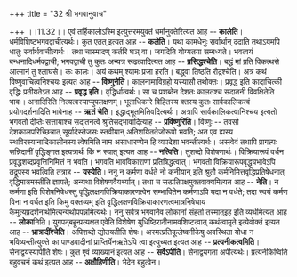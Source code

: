 +++
title = "32 श्री भगवानुवाच"

+++
।।11.32।। एवं तर्हिकालोऽस्मि इत्युत्तरमयुक्तं धर्मानुक्तेरित्यत आह --
**कालेति**। धर्मविशिष्टभगवद्वाचीत्यर्थः। कुत एतत् इत्यत आह -- **कलेति**।
यथा कामधेनुः सर्वार्थान् ददाति तथाऽयमपि धातुः सर्वार्थवाचीत्यर्थः। तथा
चास्मादण् कर्तरि घञ् वा। जगदिति योग्यतया सम्बध्यते। भवत्वयं
बन्धनादिधर्मवद्वाची; भगवद्वाची तु कुतः अन्यत्र रूढत्वादित्यत आह --
**प्रसिद्धश्चेति**। बद्धं मां प्रति विकत्थसे आत्मानं तु श्लाघसे। कः
कालः। अयं कथम् श्यामः प्रजा हरति। बद्ध्वा तिष्ठति रौद्रश्चेति। अत्र कथं
विष्णुवाचित्वनिश्चयः इत्यत आह -- **विष्णुनेति**। कालनामाविग्रहो यस्यासौ
तथोक्तः। प्रवृद्ध इति कादाचित्की वृद्धिः प्रतीयतेऽत आह -- **प्रवृद्ध
इति**। वृद्धिर्धात्वर्थः। सा च प्रशब्देन देशतः कालतश्च सदातनी
विवक्षितेति भावः। अनादिरिति नित्यत्वस्याप्युपलक्षणम्। भूताधिकारे
विहितस्य क्तस्य कुतः सार्वकालिकत्वं प्रयोगदर्शनादिति भावेनाह -- **ऋतं
चेति**। इद्धाद्भूतमितिवदित्यर्थः। अत्रापि सार्वकालिकत्वानिश्चय इत्यतो
भगवतो दीप्तेः सत्तायाश्च सदातनत्वे श्रुतिसद्भावादित्याह --
**प्रविष्णुरिति**। विष्णुः -- तवसो देशकालपरिच्छिन्नात् सूर्यादेस्तेजसः
स्तवीयान् अतिशयिततेजोरूपो भवति; अत एव ह्यस्य स्थविरस्यानादिकालीनस्य
त्वेषमिति नाम असाधारण्येन हि व्यपदेशा भवन्तीत्यर्थः। अस्त्वेवं तथापि
प्रागल्पः सन्निदानीं वृद्धिङ्गत इत्यत्रार्थः किं न स्यात् इत्यत आह --
**नत्विति**। तुशब्दो विशेषणार्थः। विक्रियारूपं वर्धन
प्रवृद्धशब्दप्रवृत्तिनिमित्तं न भवति। भगवति भावविकाराणां
प्रतिषिद्धत्वात्। भगवतो विक्रियारूपवृद्ध्यभावेऽपि तद्रूपस्य भवत्विति
तत्राह -- **यस्येति**। ननु न कर्मणा वर्धते नो कनीयान् इति श्रुतौ
कर्मनिमित्तवृद्धिप्रतिषेधनात् वृद्धिमात्रमस्तीति ज्ञायते; अन्यथा
विशेषणवैयर्थ्यात्। तथा च सत्प्रतिपक्षमुक्तवाक्यमित्यत आह -- **नेति**। न
कर्मणा इति विशेषनिषेधस्तु वृद्धिलक्षणविक्रियाकारणत्वेन सम्भावितेन
कर्मणाऽपि यदा न वर्धते; तदा स्वयं कर्मण विना न वर्धत इति किमु वक्तव्यम्
इति वृद्धिलक्षणविक्रियाकारणत्वमात्रनिषेधाय
कैमुत्यप्रदर्शनार्थमित्यन्यथोपपन्नमित्यर्थः। ननु सर्वत्र भगवानेव लोकानां
संहर्ता तस्मात्इह इति व्यर्थमित्यत आह -- **लोका**निति।
युगपद्बहून्प्रत्यक्षत एवेति विशेषेण युधिष्ठिरादीनामवशिष्टत्वात्
कथंत्वामृते इत्येवोक्तं इत्यत आह -- **भ्रात्रादींश्चेति**। अपिशब्दो
द्योतयतीति शेषः। अस्मत्प्रतिकूलेष्वनीकेषु अवस्थिता योधा न
भविष्यन्तीत्युक्ते का पाण्डवादीनां प्राप्तिर्येनऋतेऽपि त्वा इत्युच्यत
इत्यत आह -- **प्रत्यनीकत्वमिति**। सेनाद्वयस्यापीति शेषः। कुत एवं
व्याख्यानं इत्यत आह -- **सर्वेऽपीति**। सेनाद्वयगता अपीत्यर्थः।
प्रत्यनीकेष्विति बहुवचनं कथं इत्यत आह -- **अक्षौहिणीति**। भेदेन
बहुत्वेन।
